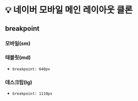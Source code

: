 # 💡 네이버 모바일 메인 레이아웃 클론

## breakpoint
### 모바일(sm)

### 태블릿(md)

- `breakpoint: 640px`

### 데스크탑(lg)

- `breakpoint: 1110px`

